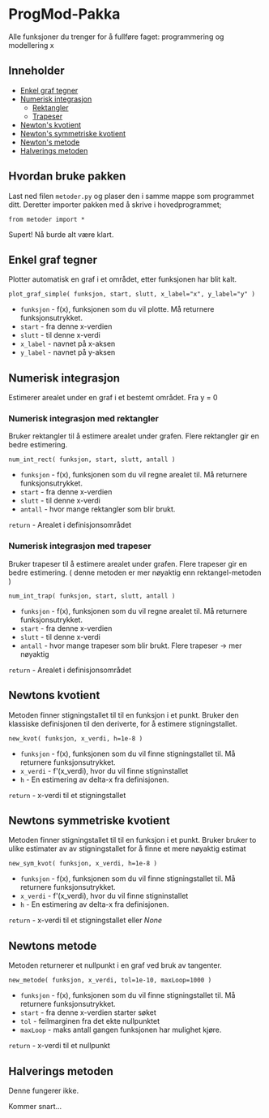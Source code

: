 # ProgMod-Pakka
Alle funksjoner du trenger for å fullføre faget: programmering og modellering x

## Inneholder

 - [Enkel graf tegner](#enkel-graf-tegner)
 - [Numerisk integrasjon](#numerisk-integrasjon)
   - [Rektangler](#numerisk-integrasjon-med-rektangler)
   - [Trapeser](#numerisk-integrasjon-med-trapeser)
 - [Newton's kvotient](#newtons-kvotient)
 - [Newton's symmetriske kvotient](#newtons-symmetriske-kvotient)
 - [Newton's metode](#newtons-metode)
 - [Halverings metoden](#halverings-metoden)
 

## Hvordan bruke pakken
Last ned filen `metoder.py` og plaser den i samme mappe som programmet ditt. Deretter importer pakken med å skrive i hovedprogrammet; 

`from metoder import *`

Supert! Nå burde alt være klart.

## Enkel graf tegner
Plotter automatisk en graf i et området, etter funksjonen har blit kalt. 

`plot_graf_simple( funksjon, start, slutt, x_label="x", y_label="y" )`

 - `funksjon` - f(x), funksjonen som du vil plotte. Må returnere funksjonsutrykket.
 - `start` - fra denne x-verdien 
 - `slutt` - til denne x-verdi 
 - `x_label` - navnet på x-aksen
 - `y_label` - navnet på y-aksen
  
 ## Numerisk integrasjon
Estimerer arealet under en graf i et bestemt området. Fra y = 0

 ### Numerisk integrasjon med rektangler
 Bruker rektangler til å estimere arealet under grafen. Flere rektangler gir en bedre estimering.
 
`num_int_rect( funksjon, start, slutt, antall )`

 - `funksjon` - f(x), funksjonen som du vil regne arealet til. Må returnere funksjonsutrykket.
 - `start` -  fra denne x-verdien 
 - `slutt` - til denne x-verdi 
 - `antall` - hvor mange rektangler som blir brukt. 
 
 `return` - Arealet i definisjonsområdet 
  
 
  ### Numerisk integrasjon med trapeser
  Bruker trapeser til å estimere arealet under grafen. Flere trapeser gir en bedre estimering. ( denne metoden er mer nøyaktig enn rektangel-metoden )
  
`num_int_trap( funksjon, start, slutt, antall )`

 - `funksjon` - f(x), funksjonen som du vil regne arealet til. Må returnere funksjonsutrykket.
 - `start` -  fra denne x-verdien 
 - `slutt` - til denne x-verdi 
 - `antall` - hvor mange trapeser som blir brukt. Flere trapeser -> mer nøyaktig
 
`return` - Arealet i definisjonsområdet 
 
 
 ## Newtons kvotient
 Metoden finner stigningstallet til til en funksjon i et punkt. Bruker den klassiske definisjonen til den deriverte, for å estimere stigningstallet.
 
 `new_kvot( funksjon, x_verdi, h=1e-8 )`
 
 - `funksjon` - f(x), funksjonen som du vil finne stigningstallet til. Må returnere funksjonsutrykket.
 - `x_verdi` - f'(x_verdi), hvor du vil finne stigninstallet
 - `h` - En estimering av delta-x fra definisjonen.
 
`return` - x-verdi til et stigningstallet
 
 
  ## Newtons symmetriske kvotient
   Metoden finner stigningstallet til til en funksjon i et punkt. Bruker bruker to ulike estimater av av stigningstallet for å finne et mere nøyaktig estimat
 
 `new_sym_kvot( funksjon, x_verdi, h=1e-8 )`
 
 - `funksjon` - f(x), funksjonen som du vil finne stigningstallet til. Må returnere funksjonsutrykket.
 - `x_verdi` - f'(x_verdi), hvor du vil finne stigninstallet
 - `h` - En estimering av delta-x fra definisjonen.
 
`return` - x-verdi til et stigningstallet eller _None_
 
  ## Newtons metode
   Metoden returnerer et nullpunkt i en graf ved bruk av tangenter.  
 
 `new_metode( funksjon, x_verdi, tol=1e-10, maxLoop=1000 )`
 
 - `funksjon` - f(x), funksjonen som du vil finne stigningstallet til. Må returnere funksjonsutrykket.
 - `start` - fra denne x-verdien starter søket
 - `tol` - feilmarginen fra det ekte nullpunktet
 - `maxLoop` - maks antall gangen funksjonen har mulighet kjøre.
 
`return` - x-verdi til et nullpunkt
 
  ## Halverings metoden
  Denne fungerer ikke. 
  
  Kommer snart...
 
  
